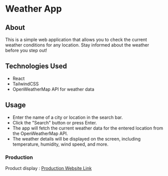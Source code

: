 # Weather App

## About 

This is a simple web application that allows you to check the current weather conditions for any location. Stay informed about the weather before you step out!

## Technologies Used

- React
- TailwindCSS
- OpenWeatherMap API for weather data

## Usage
- Enter the name of a city or location in the search bar.
- Click the "Search" button or press Enter.
- The app will fetch the current weather data for the entered location from the OpenWeatherMap API.
- The weather details will be displayed on the screen, including temperature, humidity, wind speed, and more.

### Production

Product display : [Production Website Link](https://opeyemi-omotayo-weather-app.vercel.app/)




